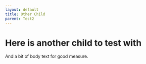 ```yaml
---
layout: default
title: Other Child
parent: Test2
---
```


# Here is another child to test with


And a bit of body text for good measure.